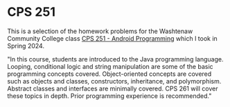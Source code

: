 # CPS 251

This is a selection of the homework problems for the Washtenaw Community College class [CPS 251 - Android Programming](https://catalog.wccnet.edu/current/courses/cps-251.php) which I took in Spring 2024.

"In this course, students are introduced to the Java programming language. Looping, conditional logic and string manipulation are some of the basic programming concepts covered. Object-oriented concepts are covered such as objects and classes, constructors, inheritance, and polymorphism. Abstract classes and interfaces are minimally covered. CPS 261 will cover these topics in depth. Prior programming experience is recommended."
